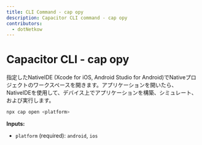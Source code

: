 ```yaml
---
title: CLI Command - cap opy
description: Capacitor CLI command - cap opy
contributors:
  - dotNetkow
---
```


# Capacitor CLI - cap opy

指定したNativeIDE (Xcode for iOS, Android Studio for Android)でNativeプロジェクトのワークスペースを開きます。アプリケーションを開いたら、NativeIDEを使用して、デバイス上でアプリケーションを構築、シミュレート、および実行します。

```bash
npx cap open <platform>
```

<strong>Inputs:</strong>
- `platform` (required): `android`, `ios`
